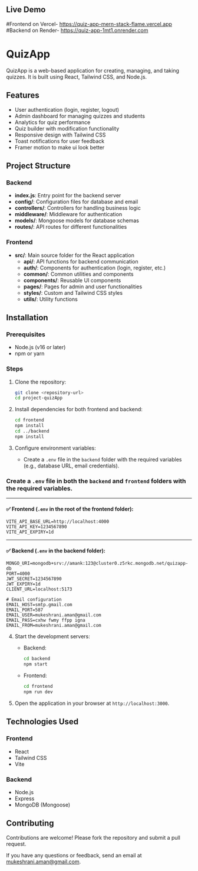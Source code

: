 ## Live Demo

#Frontend on Vercel- https://quiz-app-mern-stack-flame.vercel.app
#Backend on Render- https://quiz-app-1mt1.onrender.com

# QuizApp

QuizApp is a web-based application for creating, managing, and taking quizzes. It is built using React, Tailwind CSS, and Node.js.

## Features

- User authentication (login, register, logout)
- Admin dashboard for managing quizzes and students
- Analytics for quiz performance
- Quiz builder with modification functionality
- Responsive design with Tailwind CSS
- Toast notifications for user feedback
- Framer motion to make ui look better

## Project Structure

### Backend

- **index.js**: Entry point for the backend server
- **config/**: Configuration files for database and email
- **controllers/**: Controllers for handling business logic
- **middleware/**: Middleware for authentication
- **models/**: Mongoose models for database schemas
- **routes/**: API routes for different functionalities

### Frontend

- **src/**: Main source folder for the React application
  - **api/**: API functions for backend communication
  - **auth/**: Components for authentication (login, register, etc.)
  - **common/**: Common utilities and components
  - **components/**: Reusable UI components
  - **pages/**: Pages for admin and user functionalities
  - **styles/**: Custom and Tailwind CSS styles
  - **utils/**: Utility functions

## Installation

### Prerequisites

- Node.js (v16 or later)
- npm or yarn

### Steps

1. Clone the repository:

   ```bash
   git clone <repository-url>
   cd project-quizApp
   ```

2. Install dependencies for both frontend and backend:

   ```bash
   cd frontend
   npm install
   cd ../backend
   npm install
   ```

3. Configure environment variables:
   - Create a `.env` file in the `backend` folder with the required variables (e.g., database URL, email credentials).

### Create a `.env` file in both the `backend` and `frontend` folders with the required variables.

---

#### ✅ Frontend (`.env` in the root of the frontend folder):

```
VITE_API_BASE_URL=http://localhost:4000
VITE_API_KEY=1234567890
VITE_API_EXPIRY=1d
```

---

#### ✅ Backend (`.env` in the backend folder):

```
MONGO_URI=mongodb+srv://amank:123@cluster0.z5rkc.mongodb.net/quizapp-db
PORT=4000
JWT_SECRET=1234567890
JWT_EXPIRY=1d
CLIENT_URL=localhost:5173

# Email configuration
EMAIL_HOST=smtp.gmail.com
EMAIL_PORT=587
EMAIL_USER=mukeshrani.aman@gmail.com
EMAIL_PASS=cxhw fwmy ffpp igna
EMAIL_FROM=mukeshrani.aman@gmail.com
```

4. Start the development servers:

   - Backend:
     ```bash
     cd backend
     npm start
     ```
   - Frontend:
     ```bash
     cd frontend
     npm run dev
     ```

5. Open the application in your browser at `http://localhost:3000`.

## Technologies Used

### Frontend

- React
- Tailwind CSS
- Vite

### Backend

- Node.js
- Express
- MongoDB (Mongoose)

## Contributing

Contributions are welcome! Please fork the repository and submit a pull request.

If you have any questions or feedback, send an email at [mukeshrani.aman@gmail.com](mailto:mukeshrani.aman@gmail.com?subject=Tailwind+React+QuizApp).
